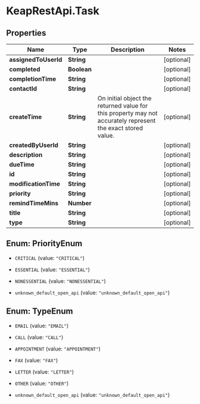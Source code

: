 # KeapRestApi.Task

## Properties

Name | Type | Description | Notes
------------ | ------------- | ------------- | -------------
**assignedToUserId** | **String** |  | [optional] 
**completed** | **Boolean** |  | [optional] 
**completionTime** | **String** |  | [optional] 
**contactId** | **String** |  | [optional] 
**createTime** | **String** | On initial object the returned value for this property may not accurately represent the exact stored value. | [optional] 
**createdByUserId** | **String** |  | [optional] 
**description** | **String** |  | [optional] 
**dueTime** | **String** |  | [optional] 
**id** | **String** |  | [optional] 
**modificationTime** | **String** |  | [optional] 
**priority** | **String** |  | [optional] 
**remindTimeMins** | **Number** |  | [optional] 
**title** | **String** |  | [optional] 
**type** | **String** |  | [optional] 



## Enum: PriorityEnum


* `CRITICAL` (value: `"CRITICAL"`)

* `ESSENTIAL` (value: `"ESSENTIAL"`)

* `NONESSENTIAL` (value: `"NONESSENTIAL"`)

* `unknown_default_open_api` (value: `"unknown_default_open_api"`)





## Enum: TypeEnum


* `EMAIL` (value: `"EMAIL"`)

* `CALL` (value: `"CALL"`)

* `APPOINTMENT` (value: `"APPOINTMENT"`)

* `FAX` (value: `"FAX"`)

* `LETTER` (value: `"LETTER"`)

* `OTHER` (value: `"OTHER"`)

* `unknown_default_open_api` (value: `"unknown_default_open_api"`)





